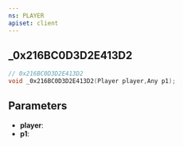 ```yaml
---
ns: PLAYER
apiset: client
---
```

## _0x216BC0D3D2E413D2

```c
// 0x216BC0D3D2E413D2
void _0x216BC0D3D2E413D2(Player player,Any p1);
```


## Parameters
* **player**:
* **p1**: